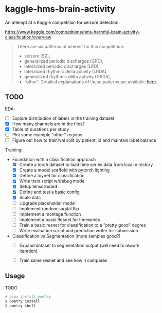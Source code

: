 # kaggle-hms-brain-activity

An attempt at a Kaggle competition for seizure detection.

https://www.kaggle.com/competitions/hms-harmful-brain-activity-classification/overview

> There are six patterns of interest for this competition:
> * seizure (SZ),
> * generalized periodic discharges (GPD),
> * lateralized periodic discharges (LPD),
> * lateralized rhythmic delta activity (LRDA),
> * generalized rhythmic delta activity (GRDA),
> * “other”.
> Detailed explanations of these patterns are available [here](https://www.acns.org/UserFiles/file/ACNSStandardizedCriticalCareEEGTerminology_rev2021.pdf).

## TODO

EDA:
* [ ] Explore distribution of labels in the training dataset
* [x] How many channels are in the files?
* [x] Table of durations per study
* [ ] Plot some example "other" regions
* [ ] Figure out how to train/val split by patient_id and maintain label balance

Training:
* Foundation with a classification approach
    * [x] Create a torch dataset to load time series data from local directory
    * [x] Create a model scaffold with pytorch lighting
    * [x] Define a toynet for classification
    * [x] Write train script w/debug mode
    * [x] Setup tensorboard
    * [x] Define and test a basic config
    * [x] Scale data
    * [ ] Upgrade placeholder model
    * [ ] Implement random sagital flip
    * [ ] Implement a montage function
    * [ ] Implement a basic Resnet for timeseries
    * [ ] Train a basic resnet for classification to a "pretty good" degree
    * [ ] Write evaluation script and prediction writer for submission
* Classification vs Segmentation (more samples good?)
    * [ ] Expand dataset to segmentation output (will need to rework iteration)
    * [ ] Train same resnet and see how it compares


## Usage

TODO

```bash
# pipx install poetry
$ poetry install
$ poetry shell
```
